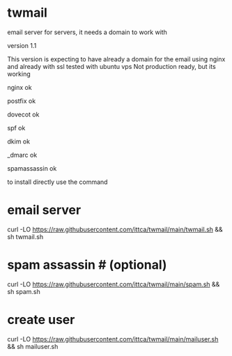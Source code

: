 # twmail
email server  for servers, it needs a domain to work with

version 1.1 

This version is expecting to have already a domain for the email using nginx and already with ssl
tested with ubuntu vps
Not production ready, but its working


nginx           ok

postfix         ok

dovecot         ok

spf             ok

dkim            ok

_dmarc          ok

spamassassin    ok

to install directly use the command 

# email server # 
curl -LO https://raw.githubusercontent.com/ittca/twmail/main/twmail.sh && sh twmail.sh

# spam assassin # (optional)
curl -LO https://raw.githubusercontent.com/ittca/twmail/main/spam.sh && sh spam.sh

# create user # 
curl -LO https://raw.githubusercontent.com/ittca/twmail/main/mailuser.sh && sh mailuser.sh
